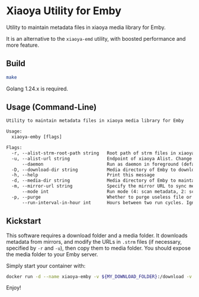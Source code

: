 # Xiaoya Utility for Emby

Utility to maintain metadata files in xiaoya media library for Emby.

It is an alternative to the `xiaoya-emd` utility, with boosted performance and more feature.

## Build

```bash
make
```

Golang 1.24.x is required.

## Usage (Command-Line)

```txt
Utility to maintain metadata files in xiaoya media library for Emby

Usage:
  xiaoya-emby [flags]

Flags:
  -r, --alist-strm-root-path string   Root path of strm files in xiaoya Alist (default "/d")
  -u, --alist-url string              Endpoint of xiaoya Alist. Change this value will result to url overide in strm file (default "http://xiaoya.host:5678")
      --daemon                        Run as daemon in foreground (default true)
  -D, --download-dir string           Media directory of Emby to download metadata to (default "/download")
  -h, --help                          Print this message
  -d, --media-dir string              Media directory of Emby to maintain metadata (default "/media")
  -m, --mirror-url string             Specify the mirror URL to sync metadata from
      --mode int                      Run mode (4: scan metadata, 2: scan alist, 1: sync metadata) (default 7)
  -p, --purge                         Whether to purge useless file or directory when media is no longer available (default true)
      --run-interval-in-hour int      Hours between two run cycles. Ignored unless run as daemon. (default 24)
```

## Kickstart

This software requires a download folder and a media folder. It downloads metadata from mirrors, and modify the URLs in `.strm` files (if necessary, specified by `-r` and `-u`), then copy them to media folder. You should expose the media folder to your Emby server.

Simply start your container with:

```bash
docker run -d --name xiaoya-emby -v ${MY_DOWNLOAD_FOLDER}:/download -v ${MY_MEDIA_FOLDER}:/media universonic/xiaoya-emd
```

Enjoy!